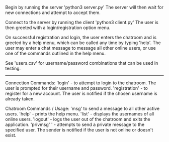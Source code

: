Begin by running the server 'python3 server.py'
The server will then wait for new connections and attempt to accept them.

Connect to the server by running the client 'python3 client.py'
The user is then greeted with a login/registration option menu.

On successful registration and login, the user enters the chatroom and is greeted by a help menu, which can be called any time by typing 'help'.
The user may enter a chat message to message all other online users, or use one of the commands outlined in the help menu.

See 'users.csv' for username/password combinations that can be used in testing.

-------------------------------------------------------------------------------------------------------------------------------------
Connection Commands:
'login' - to attempt to login to the chatroom. The user is prompted for their username and password.
'registration' - to register for a new account. The user is notified if the chosen username is already taken. 

Chatroom Commands / Usage:
'msg' <your message> to send a message to all other active users.
'help' - prints the help menu.
'list' - displays the usernames of all online users.
'logout' - logs the user out of the chatroom and exits the application.
'privmsg' <username> <message>' - attempts to send a private message to the specified user. The sender is notified if the user is not online or doesn't exist.
